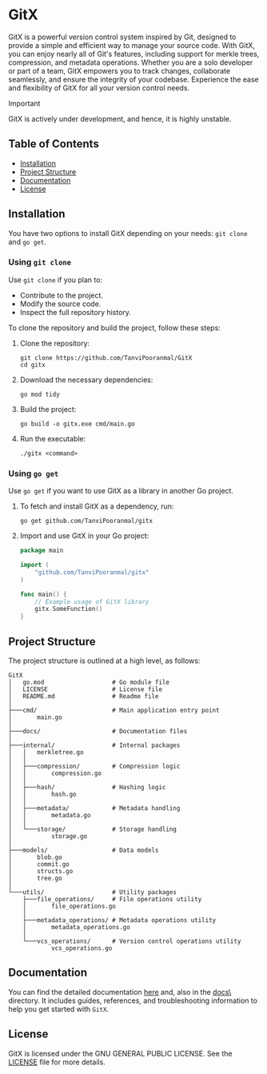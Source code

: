 # GitX

GitX is a powerful version control system inspired by Git, designed to provide a simple and efficient way to manage your source code. With GitX, you can enjoy nearly all of Git's features, including support for merkle trees, compression, and metadata operations. Whether you are a solo developer or part of a team, GitX empowers you to track changes, collaborate seamlessly, and ensure the integrity of your codebase. Experience the ease and flexibility of GitX for all your version control needs.

> [!IMPORTANT]
> GitX is actively under development, and hence, it is highly unstable.

## Table of Contents

- [Installation](#installation)
- [Project Structure](#project-structure)
- [Documentation](#documentation)
- [License](#license)

## Installation

You have two options to install GitX depending on your needs: `git clone` and `go get`.

### Using `git clone`

Use `git clone` if you plan to:
- Contribute to the project.
- Modify the source code.
- Inspect the full repository history.

To clone the repository and build the project, follow these steps:

1. Clone the repository:
   ```
   git clone https://github.com/TanviPooranmal/GitX
   cd gitx
   ```
2. Download the necessary dependencies:
    ```
    go mod tidy
    ```
3. Build the project:
    ```
    go build -o gitx.exe cmd/main.go
    ```
4. Run the executable:
    ```
    ./gitx <command>
    ```

### Using `go get`

Use `go get` if you want to use GitX as a library in another Go project.

1. To fetch and install GitX as a dependency, run:

    ```
    go get github.com/TanviPooranmal/gitx
    ```
2. Import and use GitX in your Go project:
    ```go
    package main

    import (
        "github.com/TanviPooranmal/gitx"
    )

    func main() {
        // Example usage of GitX library
        gitx.SomeFunction()
    }
    ```

## Project Structure

The project structure is outlined at a high level, as follows:

```
GitX
│   go.mod                   # Go module file
│   LICENSE                  # License file
│   README.md                # Readme file
│
├───cmd/                     # Main application entry point
│       main.go
│
├───docs/                    # Documentation files
│          
├───internal/                # Internal packages
│   │   merkletree.go
│   │
│   ├───compression/         # Compression logic
│   │       compression.go
│   │
│   ├───hash/                # Hashing logic
│   │       hash.go
│   │
│   ├───metadata/            # Metadata handling
│   │       metadata.go
│   │
│   └───storage/             # Storage handling
│           storage.go
│
├───models/                  # Data models
│       blob.go
│       commit.go
│       structs.go
│       tree.go
│
└───utils/                   # Utility packages
    ├───file_operations/     # File operations utility
    │       file_operations.go
    │
    ├───metadata_operations/ # Metadata operations utility
    │       metadata_operations.go
    │
    └───vcs_operations/      # Version control operations utility
            vcs_operations.go
```

## Documentation

You can find the detailed documentation [here](https://tanvipooranmal.github.io/GitX/) and, also in the [docs\ ](https://github.com/TanviPooranmal/GitX/tree/main/docs) directory. It includes guides, references, and troubleshooting information to help you get started with `GitX`.

## License

GitX is licensed under the GNU GENERAL PUBLIC LICENSE. See the [LICENSE](LICENSE.MD) file for more details.
